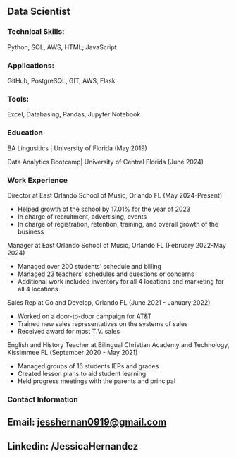 Data Scientist
----------------------------------
### Technical Skills:
Python, SQL, AWS, HTML; JavaScript
### Applications:
GitHub, PostgreSQL, GIT, AWS, Flask
### Tools: 
Excel, Databasing, Pandas, Jupyter Notebook

### Education
BA Lingusitics | University of Florida (May 2019)

Data Analytics Bootcamp| University of Central Florida (June 2024)

### Work Experience
Director at East Orlando School of Music, Orlando FL (May 2024-Present)
- Helped growth of the school by 17.01% for the year of 2023
- In charge of recruitment, advertising, events
- In charge of registration, retention, training, and overall growth of the business

Manager at East Orlando School of Music, Orlando FL  (February 2022-May 2024)
- Managed over 200 students’ schedule and billing
- Managed 23 teachers’ schedules and questions or concerns
- Additional work included inventory for all 4 locations and marketing for all 4 locations

Sales Rep at Go and Develop, Orlando FL (June 2021 - January 2022)
- Worked on a door-to-door campaign for AT&T
- Trained new sales representatives on the systems of sales
- Received award for most T.V. sales

English and History Teacher at Bilingual Christian Academy and Technology, Kissimmee FL (September 2020 - May 2021)
- Managed groups of 16 students IEPs and grades
- Created lesson plans to aid student learning
- Held progress meetings with the parents and principal

### Contact Information
## Email: jesshernan0919@gmail.com
## Linkedin: /JessicaHernandez




